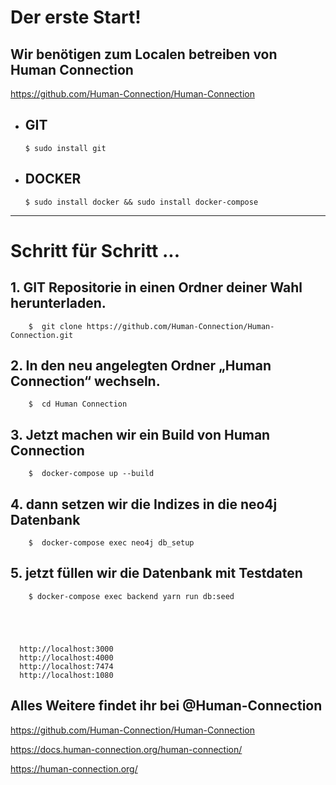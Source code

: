 # Der erste Start!

## Wir benötigen zum Localen betreiben von Human Connection  
https://github.com/Human-Connection/Human-Connection

- ## GIT                         

      $ sudo install git

- ## DOCKER               
       
      $ sudo install docker && sudo install docker-compose



___

# Schritt für Schritt ... 


## 1.  GIT Repositorie in einen Ordner deiner Wahl herunterladen.

        $  git clone https://github.com/Human-Connection/Human-Connection.git
 
## 2.  In den neu angelegten Ordner „Human Connection“ wechseln.

        $  cd Human Connection

## 3.   Jetzt machen wir ein Build von Human Connection
        
        $  docker-compose up --build

## 4.  dann setzen wir die Indizes in die neo4j Datenbank

        $  docker-compose exec neo4j db_setup

## 5.   jetzt füllen wir die Datenbank mit Testdaten

        $ docker-compose exec backend yarn run db:seed





      http://localhost:3000
      http://localhost:4000
      http://localhost:7474
      http://localhost:1080


 
## Alles Weitere findet ihr bei @Human-Connection
https://github.com/Human-Connection/Human-Connection

https://docs.human-connection.org/human-connection/

https://human-connection.org/
